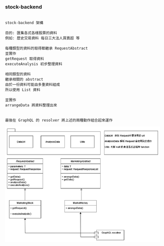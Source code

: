 
### stock-backend

```

stock-backend 架構

目的: 匯集各式各樣股票的資料
例如: 歷史交易資料 每日三大法人買賣超 等

每種類型的資料的取得都繼承 RequestAbstract 
並實作 
getRequest 取得資料
executeAnalysis 初步整理資料

相同類型的資料
繼承相關的 abstract 
由於一份資料可能由多重資料組成
所以使用 List 資料

並實作
arrangeData 將資料整理出來


最後在 GraphQL 的 resolver 將上述的兩種動作組合起來運作

```

![alt text](structure.png "Title")